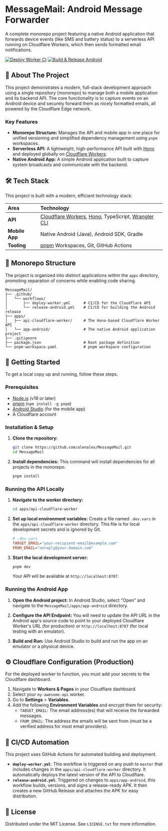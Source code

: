 # MessageMail: Android Message Forwarder

A complete monorepo project featuring a native Android application that forwards device events (like SMS and battery status) to a serverless API running on Cloudflare Workers, which then sends formatted email notifications.

[![Deploy Worker CI](https://github.com/alenalex/MessageMail/actions/workflows/deploy-worker.yml/badge.svg)](https://github.com/alenalex/MessageMail/actions/workflows/deploy-worker.yml)
[![Build & Release Android](https://github.com/alenalex/MessageMail/actions/workflows/release-android.yml/badge.svg)](https://github.com/alenalex/MessageMail/actions/workflows/release-android.yml)

## 🚀 About The Project

This project demonstrates a modern, full-stack development approach using a single repository (monorepo) to manage both a mobile application and its backend API. The core functionality is to capture events on an Android device and securely forward them as nicely formatted emails, all powered by the Cloudflare Edge network.

### Key Features

-   **Monorepo Structure:** Manages the API and mobile app in one place for unified versioning and simplified dependency management using `pnpm` workspaces.
-   **Serverless API:** A lightweight, high-performance API built with [Hono](https://hono.dev/) and deployed globally on [Cloudflare Workers](https://workers.cloudflare.com/).
-   **Native Android App:** A simple Android application built to capture system broadcasts and communicate with the backend.

## 🛠️ Tech Stack

This project is built with a modern, efficient technology stack:

| Area          | Technology                                                                          |
| :------------ | :---------------------------------------------------------------------------------- |
| **API**       | [Cloudflare Workers](https://workers.cloudflare.com/), [Hono](https://hono.dev/), TypeScript, [Wrangler CLI](https://developers.cloudflare.com/workers/wrangler/) |
| **Mobile App**| Native Android (Java), Android SDK, Gradle                                          |
| **Tooling**   | [pnpm](https://pnpm.io/) Workspaces, Git, GitHub Actions                            |

## 📂 Monorepo Structure

The project is organized into distinct applications within the `apps` directory, promoting separation of concerns while enabling code sharing.

```
MessageMail/
├── .github/
│   └── workflows/
│       ├── deploy-worker.yml      # CI/CD for the Cloudflare API
│       └── release-android.yml    # CI/CD for building the Android release
├── apps/
│   ├── api-cloudflare-worker/     # The Hono-based Cloudflare Worker API
│   └── app-android/               # The native Android application project
├── .gitignore
├── package.json                   # Root package definition
└── pnpm-workspace.yaml            # pnpm workspace configuration
```

## 🏁 Getting Started

To get a local copy up and running, follow these steps.

### Prerequisites

-   [Node.js](https://nodejs.org/) (v18 or later)
-   [pnpm](https://pnpm.io/installation) (`npm install -g pnpm`)
-   [Android Studio](https://developer.android.com/studio) (for the mobile app)
-   A Cloudflare account

### Installation & Setup

1.  **Clone the repository:**
    ```bash
    git clone https://github.com/alenalex/MessageMail.git
    cd MessageMail
    ```

2.  **Install dependencies:**
    This command will install dependencies for all projects in the monorepo.
    ```bash
    pnpm install
    ```

### Running the API Locally

1.  **Navigate to the worker directory:**
    ```bash
    cd apps/api-cloudflare-worker
    ```

2.  **Set up local environment variables:**
    Create a file named `.dev.vars` in the `apps/api-cloudflare-worker` directory. This file is for local development secrets and is ignored by Git.
    ```ini
    # .dev.vars
    TARGET_EMAIL="your-recipient-email@example.com"
    FROM_EMAIL="noreply@your-domain.com"
    ```

3.  **Start the local development server:**
    ```bash
    pnpm dev
    ```
    Your API will be available at `http://localhost:8787`.

### Running the Android App

1.  **Open the Android project:**
    In Android Studio, select "Open" and navigate to the `MessageMail/apps/app-android` directory.

2.  **Configure the API Endpoint:**
    You will need to update the API URL in the Android app's source code to point to your deployed Cloudflare Worker's URL (for production) or `http://localhost:8787` (for local testing with an emulator).

3.  **Build and Run:**
    Use Android Studio to build and run the app on an emulator or a physical device.

## ⚙️ Cloudflare Configuration (Production)

For the deployed worker to function, you must add your secrets to the Cloudflare dashboard.

1.  Navigate to **Workers & Pages** in your Cloudflare dashboard.
2.  Select your `my-awesome-api` worker.
3.  Go to **Settings** > **Variables**.
4.  Add the following **Environment Variables** and encrypt them for security:
    -   `TARGET_EMAIL`: The email address(es) that will receive the forwarded messages.
    -   `FROM_EMAIL`: The address the emails will be sent from (must be a verified address for most email providers).

## 🔄 CI/CD Automation

This project uses GitHub Actions for automated building and deployment.

-   **`deploy-worker.yml`**: This workflow is triggered on any push to `master` that includes changes in the `apps/api-cloudflare-worker` directory. It automatically deploys the latest version of the API to Cloudflare.
-   **`release-android.yml`**: Triggered on changes to `apps/app-android`, this workflow builds, versions, and signs a release-ready APK. It then creates a new GitHub Release and attaches the APK for easy distribution.

## 📄 License

Distributed under the MIT License. See `LICENSE.txt` for more information.
